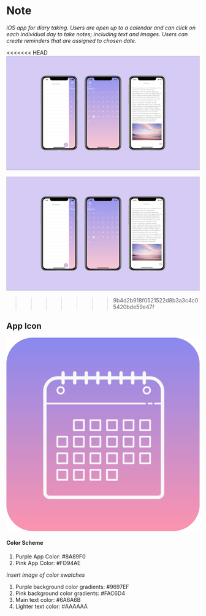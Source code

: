 # Note

*iOS app for diary taking. Users are open up to a calendar and can click on each individual day to take notes; including text and images. Users can create reminders that are assigned to chosen date.*

<<<<<<< HEAD
![screenshots](Images/Screenshots.png)

![](Images/Screenshots.png)
>>>>>>> 9b4d2b918f0521522d8b3a3c4c05420bde59e47f

## App Icon

![appicon](Images/appIcon.png)

#### Color Scheme
1. Purple App Color: #8A89F0
2. Pink App Color: #FD94AE

*insert image of color swatches*

1. Purple background color gradients: #9697EF
2. Pink background color gradients: #FAC6D4
3. Main text color: #6A6A6B
4. Lighter text color: #AAAAAA
